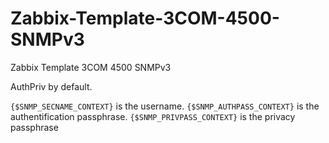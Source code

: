 # Zabbix-Template-3COM-4500-SNMPv3
Zabbix Template 3COM 4500 SNMPv3

AuthPriv by default.

`{$SNMP_SECNAME_CONTEXT}` is the username.
`{$SNMP_AUTHPASS_CONTEXT}` is the authentification passphrase.
`{$SNMP_PRIVPASS_CONTEXT}` is the privacy passphrase
